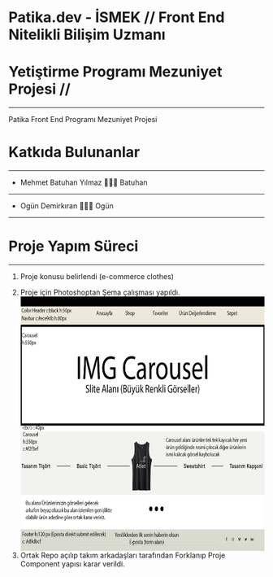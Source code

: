 # Patika.dev - İSMEK // Front End Nitelikli Bilişim Uzmanı 
# Yetiştirme Programı Mezuniyet Projesi //
---
Patika Front End Programı Mezuniyet Projesi



# Katkıda Bulunanlar
---
 - Mehmet Batuhan Yılmaz 👨🏻‍💻 <link src="github.com/mehmetbatuhanyilmaz">Batuhan</link>
  ---
 - Ogün Demirkıran 👨🏻‍💻 <link src="github.com/ogundemirkiran">Ogün</link>
 ---
 
# Proje Yapım Süreci
---
1. Proje konusu belirlendi (e-commerce clothes)
2. Proje için Photoshoptan Şema çalışması yapıldı. <br/>
<img alt="photoshopsheme" src="./img/E-Commerce Deneme.jpg" 
     style="float: left; width:650px; height:500px;" />

3. Ortak Repo açılıp takım arkadaşları tarafından Forklanıp Proje Component yapısı karar verildi.
